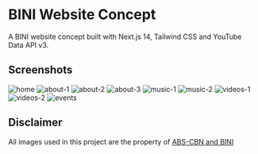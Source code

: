 # BINI Website Concept

A BINI website concept built with Next.js 14, Tailwind CSS and YouTube Data API v3.

## Screenshots

![home](https://github.com/user-attachments/assets/08a26cb7-f33c-4fa6-872c-0c4e80d3a28c)
![about-1](https://github.com/user-attachments/assets/d0c7c072-476f-4286-a97a-40005178b4ed)
![about-2](https://github.com/user-attachments/assets/b391c265-7865-45c7-a6b1-4a6145d012d2)
![about-3](https://github.com/user-attachments/assets/e2e4978a-a70a-4f36-b0b0-8be65e60c411)
![music-1](https://github.com/user-attachments/assets/df309b75-73e1-4224-8253-00808b3e3be0)
![music-2](https://github.com/user-attachments/assets/10e5be0c-e2ac-43fa-b4c2-aa30ee4b5247)
![videos-1](https://github.com/user-attachments/assets/104af0e4-0c7d-402e-b9f0-33fc5bf3ed66)
![videos-2](https://github.com/user-attachments/assets/bd597f5c-6b0d-41e4-8757-0d0794662c9c)
![events](https://github.com/user-attachments/assets/4c1a35ac-6628-4ba2-93cc-3552b389db51)

## Disclaimer

All images used in this project are the property of [ABS-CBN and BINI](bini.abs-cbn.com)
